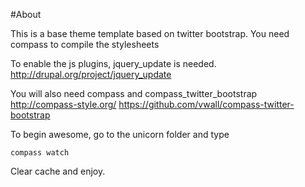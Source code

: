 #About

This is a base theme template based on twitter bootstrap.
You need compass to compile the stylesheets

To enable the js plugins, jquery_update is needed.
http://drupal.org/project/jquery_update

You will also need compass and compass_twitter_bootstrap
http://compass-style.org/
https://github.com/vwall/compass-twitter-bootstrap

To begin awesome, go to the unicorn folder and type

    compass watch

Clear cache and enjoy.
